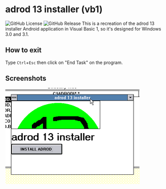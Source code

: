# adrod 13 installer (vb1)
![GitHub License](https://img.shields.io/github/license/system32149/adrod-13-installer-vb1)
![GitHub Release](https://img.shields.io/github/v/release/system32149/adrod-13-installer-vb1)
This is a recreation of the adrod 13 installer Android
application in Visual Basic 1, so it's designed for Windows
3.0 and 3.1.
## How to exit
Type `Ctrl`+`Esc` then click on "End Task" on the program.
## Screenshots
![Window screenshot](screenshot.png)